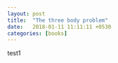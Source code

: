 ```yaml
---
layout: post
title:  "The three body problem"
date:   2018-01-11 11:11:11 +0530
categories: [books]
---
```

test1
